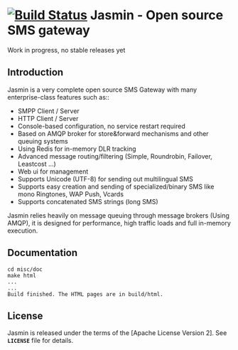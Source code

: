 [![Build Status](https://travis-ci.org/fourat/jasmin.png)](https://travis-ci.org/fourat/jasmin)
Jasmin - Open source SMS gateway
================================
Work in progress, no stable releases yet


Introduction
------------
Jasmin is a very complete open source SMS Gateway with many enterprise-class features such as::
* SMPP Client / Server
* HTTP Client / Server
* Console-based configuration, no service restart required
* Based on AMQP broker for store&forward mechanisms and other queuing systems
* Using Redis for in-memory DLR tracking
* Advanced message routing/filtering (Simple, Roundrobin, Failover, Leastcost ...)
* Web ui for management
* Supports Unicode (UTF-8) for sending out multilingual SMS
* Supports easy creation and sending of specialized/binary SMS like mono Ringtones, WAP Push, Vcards
* Supports concatenated SMS strings (long SMS)

Jasmin relies heavily on message queuing through message brokers (Using AMQP), it is designed for performance, 
high traffic loads and full in-memory execution.

Documentation
-------------
```
cd misc/doc
make html
...
...
Build finished. The HTML pages are in build/html.
```

License
-------
Jasmin is released under the terms of the [Apache License Version 2]. See **`LICENSE`** file for details.